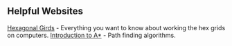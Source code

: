 ## Helpful Websites

[Hexagonal Girds](https://www.redblobgames.com/grids/hexagons/) - Everything you want to know about working the hex grids on computers.
[Introduction to A*](https://www.redblobgames.com/pathfinding/a-star/introduction.html) - Path finding algorithms.
